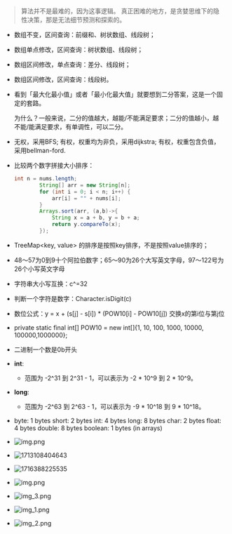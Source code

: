 > 算法并不是最难的，因为这事逻辑。 真正困难的地方，是贪婪思维下的隐性决策，那是无法细节预测和探索的。

- 数组不变，区间查询：前缀和、树状数组、线段树；

- 数组单点修改，区间查询：树状数组、线段树；

- 数组区间修改，单点查询：差分、线段树；

- 数组区间修改，区间查询：线段树。

- 看到「最大化最小值」或者「最小化最大值」就要想到二分答案，这是一个固定的套路。

  为什么？一般来说，二分的值越大，越能/不能满足要求；二分的值越小，越不能/能满足要求，有单调性，可以二分。

- 无权，采用BFS;
  有权，权重均为非负，采用dijkstra;
  有权，权重包含负值，采用bellman-ford.

- 比较两个数字拼接大小排序：

  ```java
  int n = nums.length;
          String[] arr = new String[n];
          for (int i = 0; i < n; i++) {
              arr[i] = "" + nums[i];
          }
          Arrays.sort(arr, (a,b)->{
              String x = a + b, y = b + a;
              return y.compareTo(x);
          });
  ```

- TreeMap<key, value> 的排序是按照key排序，不是按照value排序的；

- 48～57为0到9十个阿拉伯数字；65～90为26个大写英文字母，97～122号为26个小写英文字母

- 字符串大小写互换：c^=32

- 判断一个字符是数字：Character.isDigit(c)

- 数位公式：y = x + (s[j] - s[i]) * (POW10[i] - POW10[j]) 交换x的第i位与第j位 

- private static final int[] POW10 = new int[]{1, 10, 100, 1000, 10000, 100000,1000000};

- 二进制一个数是0b开头

- **int**:
  - 范围为 -2^31 到 2^31 - 1，可以表示为 -2 * 10^9 到 2 * 10^9。

- **long**:
  - 范围为 -2^63 到 2^63 - 1，可以表示为 -9 * 10^18 到 9 * 10^18。

- byte: 1 bytes
  short: 2 bytes
  int: 4 bytes
  long: 8 bytes
  char: 2 bytes
  float: 4 bytes
  double: 8 bytes
  boolean: 1 bytes (in arrays)

- ![img.png](assets/img.png)

- ![1713108404643](F:\leetcode\README.assets\1713108404643.png)

- ![1716388225535](assets/1716388225535.png)

- ![img.png](assets/img.png)

- ![img_3.png](assets/img_3.png)

- ![img_1.png](assets/img_1.png)

- ![img_2.png](assets/img_2.png)

